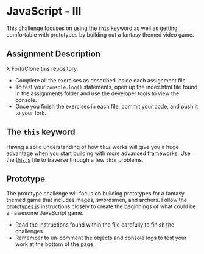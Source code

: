 # JavaScript - III
This challenge focuses on using the `this` keyword as well as getting comfortable with prototypes by building out a fantasy themed video game.   

## Assignment Description

X Fork/Clone this repository.
* Complete all the exercises as described inside each assignment file.
* To test your `console.log()` statements, open up the index.html file found in the assignments folder and use the developer tools to view the console.  
* Once you finish the exercises in each file, commit your code, and push it to your fork. 

## The `this` keyword

Having a solid understanding of how `this` works will give you a huge advantage when you start building with more advanced frameworks. Use the [this.js](assignments/this.js) file to traverse through a few `this` problems.

## Prototype

The prototype challenge will focus on building prototypes for a fantasy themed game that includes mages, swordsmen, and archers.  Follow the [prototypes.js](assignments/this.js) instructions closely to create the beginnings of what could be an awesome JavaScript game.

* Read the instructions found within the file carefully to finish the challenges. 
* Remember to un-comment the objects and console logs to test your work at the bottom of the page.
